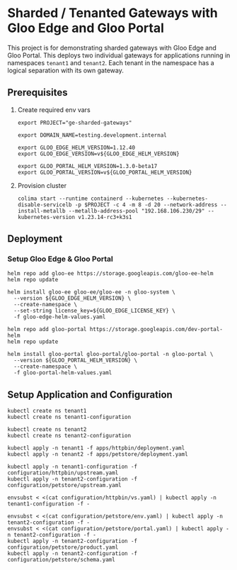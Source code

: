 # Sharded / Tenanted Gateways with Gloo Edge and Gloo Portal

This project is for demonstrating sharded gateways with Gloo Edge and Gloo Portal.
This deploys two individual gateways for applications running in namespaces `tenant1` and `tenant2`. 
Each tenant in the namespace has a logical separation with its own gateway.

## Prerequisites

1. Create required env vars

    ```
    export PROJECT="ge-sharded-gateways"

    export DOMAIN_NAME=testing.development.internal

    export GLOO_EDGE_HELM_VERSION=1.12.40
    export GLOO_EDGE_VERSION=v${GLOO_EDGE_HELM_VERSION}

    export GLOO_PORTAL_HELM_VERSION=1.3.0-beta17
    export GLOO_PORTAL_VERSION=v${GLOO_PORTAL_HELM_VERSION}
    ```

2. Provision cluster
    ```
    colima start --runtime containerd --kubernetes --kubernetes-disable-servicelb -p $PROJECT -c 4 -m 8 -d 20 --network-address --install-metallb --metallb-address-pool "192.168.106.230/29" --kubernetes-version v1.23.14-rc3+k3s1
    ```

## Deployment

### Setup Gloo Edge & Gloo Portal

```
helm repo add gloo-ee https://storage.googleapis.com/gloo-ee-helm
helm repo update

helm install gloo-ee gloo-ee/gloo-ee -n gloo-system \
  --version ${GLOO_EDGE_HELM_VERSION} \
  --create-namespace \
  --set-string license_key=${GLOO_EDGE_LICENSE_KEY} \
  -f gloo-edge-helm-values.yaml

helm repo add gloo-portal https://storage.googleapis.com/dev-portal-helm
helm repo update

helm install gloo-portal gloo-portal/gloo-portal -n gloo-portal \
  --version ${GLOO_PORTAL_HELM_VERSION} \
  --create-namespace \
  -f gloo-portal-helm-values.yaml
```

## Setup Application and Configuration

```
kubectl create ns tenant1
kubectl create ns tenant1-configuration

kubectl create ns tenant2
kubectl create ns tenant2-configuration

kubectl apply -n tenant1 -f apps/httpbin/deployment.yaml
kubectl apply -n tenant2 -f apps/petstore/deployment.yaml

kubectl apply -n tenant1-configuration -f configuration/httpbin/upstream.yaml
kubectl apply -n tenant2-configuration -f configuration/petstore/upstream.yaml

envsubst < <(cat configuration/httpbin/vs.yaml) | kubectl apply -n tenant1-configuration -f -

envsubst < <(cat configuration/petstore/env.yaml) | kubectl apply -n tenant2-configuration -f -
envsubst < <(cat configuration/petstore/portal.yaml) | kubectl apply -n tenant2-configuration -f -
kubectl apply -n tenant2-configuration -f configuration/petstore/product.yaml
kubectl apply -n tenant2-configuration -f configuration/petstore/schema.yaml
```